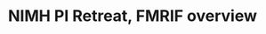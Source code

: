 ---
title: "NIMH PI Retreat, FMRIF overview"
project_id: 
conference_id: ""
presenters:
   - peter_bandettini
summary: "<p>NIMH PI Retreat, FMRIF overview, Bethesda, MD</p>"
file: /assets/presentations/T204.ppt
filename: T204.ppt
layout: presentation
---